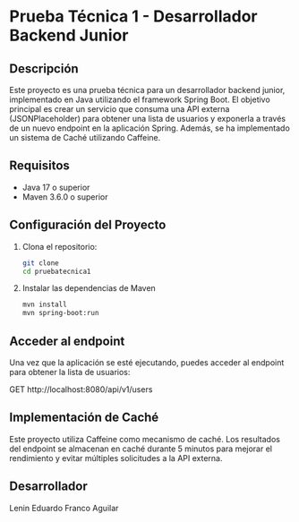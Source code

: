 # Prueba Técnica 1 - Desarrollador Backend Junior

## Descripción

Este proyecto es una prueba técnica para un desarrollador backend junior, implementado en Java utilizando el framework Spring Boot. El objetivo principal es crear un servicio que consuma una API externa (JSONPlaceholder) para obtener una lista de usuarios y exponerla a través de un nuevo endpoint en la aplicación Spring. Además, se ha implementado un sistema de Caché utilizando Caffeine.

## Requisitos

- Java 17 o superior
- Maven 3.6.0 o superior

## Configuración del Proyecto

1. Clona el repositorio:
    ```bash
    git clone 
    cd pruebatecnica1

2. Instalar las dependencias de Maven
    ```bash
    mvn install
    mvn spring-boot:run


## Acceder al endpoint
Una vez que la aplicación se esté ejecutando, puedes acceder al endpoint para obtener la lista de usuarios:

GET http://localhost:8080/api/v1/users

## Implementación de Caché

Este proyecto utiliza Caffeine como mecanismo de caché. Los resultados del endpoint se almacenan en caché durante 5 minutos para mejorar el rendimiento y evitar múltiples solicitudes a la API externa.

## Desarrollador

Lenin Eduardo Franco Aguilar
